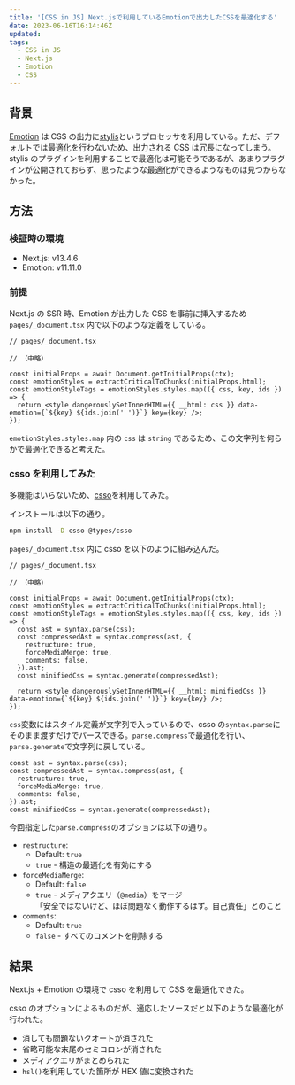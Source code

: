 ```yaml
---
title: '[CSS in JS] Next.jsで利用しているEmotionで出力したCSSを最適化する'
date: 2023-06-16T16:14:46Z
updated:
tags:
  - CSS in JS
  - Next.js
  - Emotion
  - CSS
---
```


## 背景

[Emotion](https://emotion.sh/docs/introduction) は CSS の出力に[stylis](https://github.com/thysultan/stylis)というプロセッサを利用している。ただ、デフォルトでは最適化を行わないため、出力される CSS は冗長になってしまう。stylis のプラグインを利用することで最適化は可能そうであるが、あまりプラグインが公開されておらず、思ったような最適化ができるようなものは見つからなかった。

## 方法

### 検証時の環境

- Next.js: v13.4.6
- Emotion: v11.11.0

### 前提

Next.js の SSR 時、Emotion が出力した CSS を事前に挿入するため `pages/_document.tsx` 内で以下のような定義をしている。

```tsx
// pages/_document.tsx

// （中略）

const initialProps = await Document.getInitialProps(ctx);
const emotionStyles = extractCriticalToChunks(initialProps.html);
const emotionStyleTags = emotionStyles.styles.map(({ css, key, ids }) => {
  return <style dangerouslySetInnerHTML={{ __html: css }} data-emotion={`${key} ${ids.join(' ')}`} key={key} />;
});
```

`emotionStyles.styles.map` 内の `css` は `string` であるため、この文字列を何らかで最適化できると考えた。

### csso を利用してみた

多機能はいらないため、[csso](https://github.com/css/csso)を利用してみた。

インストールは以下の通り。

```bash
npm install -D csso @types/csso
```

`pages/_document.tsx` 内に csso を以下のように組み込んだ。

```tsx
// pages/_document.tsx

// （中略）

const initialProps = await Document.getInitialProps(ctx);
const emotionStyles = extractCriticalToChunks(initialProps.html);
const emotionStyleTags = emotionStyles.styles.map(({ css, key, ids }) => {
  const ast = syntax.parse(css);
  const compressedAst = syntax.compress(ast, {
    restructure: true,
    forceMediaMerge: true,
    comments: false,
  }).ast;
  const minifiedCss = syntax.generate(compressedAst);

  return <style dangerouslySetInnerHTML={{ __html: minifiedCss }} data-emotion={`${key} ${ids.join(' ')}`} key={key} />;
});
```

`css`変数にはスタイル定義が文字列で入っているので、csso の`syntax.parse`にそのまま渡すだけでパースできる。`parse.compress`で最適化を行い、`parse.generate`で文字列に戻している。

```tsx
const ast = syntax.parse(css);
const compressedAst = syntax.compress(ast, {
  restructure: true,
  forceMediaMerge: true,
  comments: false,
}).ast;
const minifiedCss = syntax.generate(compressedAst);
```

今回指定した`parse.compress`のオプションは以下の通り。

- `restructure`:
  - Default: `true`
  - `true` - 構造の最適化を有効にする
- `forceMediaMerge`:
  - Default: `false`
  - `true` - メディアクエリ（`@media`）をマージ  
    「安全ではないけど、ほぼ問題なく動作するはず。自己責任」とのこと
- `comments`:
  - Default: `true`
  - `false` - すべてのコメントを削除する

## 結果

Next.js + Emotion の環境で csso を利用して CSS を最適化できた。

csso のオプションによるものだが、適応したソースだと以下のような最適化が行われた。

- 消しても問題ないクオートが消された
- 省略可能な末尾のセミコロンが消された
- メディアクエリがまとめられた
- `hsl()`を利用していた箇所が HEX 値に変換された

